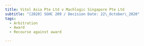 ```yaml
---
title: Vitol Asia Pte Ltd v Machlogic Singapore Pte Ltd
subtitle: "[2020] SGHC 209 / Decision Date: 22\_October\_2020"
tags:
  - Arbitration
  - Award
  - Recourse against award

---
```

